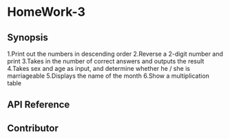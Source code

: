 # HomeWork-3
## Synopsis
  1.Print out the numbers in descending order
  2.Reverse a 2-digit number and print
  3.Takes in the number of correct answers and outputs the result
  4.Takes sex and age as input, and determine whether he / she is marriageable
  5.Displays the name of the month
  6.Show a multiplication table
## API Reference
## Contributor
